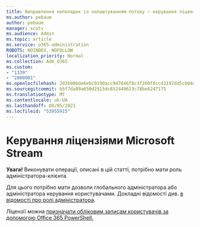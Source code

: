 ```yaml
---
title: Виправлення неполадок із налаштуванням потоку – керування ліцензуванням Stream
ms.author: pebaum
author: pebaum
manager: scotv
ms.audience: Admin
ms.topic: article
ms.service: o365-administration
ROBOTS: NOINDEX, NOFOLLOW
localization_priority: Normal
ms.collection: Adm_O365
ms.custom:
- "1339"
- "2800001"
ms.openlocfilehash: 2d3b906de6ebc9190acc947846f8c3f260f8ccd2197dd5cb04daa9c2dffbac97
ms.sourcegitcommit: b5f7da89a650d2915dc652449623c78be6247175
ms.translationtype: MT
ms.contentlocale: uk-UA
ms.lasthandoff: 08/05/2021
ms.locfileid: "53955915"
---
```

# <a name="managing-microsoft-stream-licenses"></a>Керування ліцензіями Microsoft Stream

**Увага!** Виконувати операції, описані в цій статті, потрібно мати роль адміністратора-клієнта.

Для цього потрібно мати дозволи глобального адміністратора або адміністратора керування користувачами. Докладні відомості див. [в відомості про ролі адміністратора](https://docs.microsoft.com/microsoft-365/admin/add-users/about-admin-roles).

Ліцензії можна [призначати обліковим записам користувачів за допомогою Office 365 PowerShell.](https://go.microsoft.com/fwlink/p/?linkid=850410)
